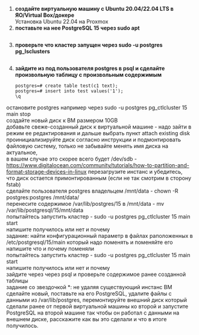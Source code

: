 1. **создайте виртуальную машину c Ubuntu 20.04/22.04 LTS в ЯО/Virtual Box/докере**  
   Установка Ubuntu 22.04 на Proxmox  
2. **поставьте на нее PostgreSQL 15 через sudo apt**
   ```
   ```
3. **проверьте что кластер запущен через sudo -u postgres pg_lsclusters**
   ```
   ```
4. **зайдите из под пользователя postgres в psql и сделайте произвольную таблицу с произвольным содержимым**
   ```
   postgres=# create table test(c1 text);  
   postgres=# insert into test values('1');  
   \q
   ```
остановите postgres например через sudo -u postgres pg_ctlcluster 15 main stop  
создайте новый диск к ВМ размером 10GB  
добавьте свеже-созданный диск к виртуальной машине - надо зайти в режим ее редактирования и дальше выбрать пункт attach existing disk  
проинициализируйте диск согласно инструкции и подмонтировать файловую систему, только не забывайте менять имя диска на актуальное,  
в вашем случае это скорее всего будет /dev/sdb - https://www.digitalocean.com/community/tutorials/how-to-partition-and-format-storage-devices-in-linux перезагрузите инстанс и убедитесь,  
что диск остается примонтированным (если не так смотрим в сторону fstab)  
сделайте пользователя postgres владельцем /mnt/data - chown -R postgres:postgres /mnt/data/  
перенесите содержимое /var/lib/postgres/15 в /mnt/data - mv /var/lib/postgresql/15/mnt/data  
попытайтесь запустить кластер - sudo -u postgres pg_ctlcluster 15 main start  
напишите получилось или нет и почему  
задание: найти конфигурационный параметр в файлах раположенных в /etc/postgresql/15/main который надо поменять и поменяйте его  
напишите что и почему поменяли  
попытайтесь запустить кластер - sudo -u postgres pg_ctlcluster 15 main start  
напишите получилось или нет и почему  
зайдите через через psql и проверьте содержимое ранее созданной таблицы  
задание со звездочкой *: не удаляя существующий инстанс ВМ сделайте новый, поставьте на его PostgreSQL, удалите файлы с данными из /var/lib/postgres, перемонтируйте внешний диск который сделали ранее от первой виртуальной машины ко второй и запустите PostgreSQL на второй машине так чтобы он работал с данными на внешнем диске, расскажите как вы это сделали и что в итоге получилось.
